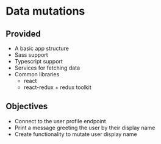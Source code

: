 # Data mutations

## Provided
- A basic app structure
- Sass support
- Typescript support
- Services for fetching data
- Common libraries
    - react
    - react-redux + redux toolkit

## Objectives
- Connect to the user profile endpoint
- Print a message greeting the user by their display name
- Create functionality to mutate user display name